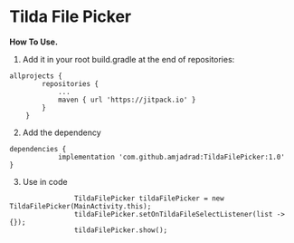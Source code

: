 # Tilda File Picker

**How To Use.**

1. Add it in your root build.gradle at the end of repositories:

```
allprojects {
		repositories {
			...
			maven { url 'https://jitpack.io' }
		}
	}
```

2. Add the dependency

```
dependencies {
	        implementation 'com.github.amjadrad:TildaFilePicker:1.0'
}
```

3. Use in code
```
                TildaFilePicker tildaFilePicker = new TildaFilePicker(MainActivity.this);
                tildaFilePicker.setOnTildaFileSelectListener(list -> {});
                tildaFilePicker.show();
```